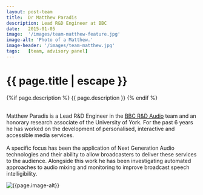 ```yaml
---
layout: post-team
title:  Dr Matthew Paradis
description: Lead R&D Engineer at BBC
date:   2015-01-05
image:  '/images/team-matthew-feature.jpg'
image-alt: 'Photo of a Matthew.'
image-header: '/images/team-matthew.jpg'
tags:   [team, advisory panel]
---
```


<!-- begin hero -->
  <div class="container">
    <div class="row">
      <div class="col col-12">
        <div class="hero2__inner">
          <div class="hero2__left">
            <h1 class="post__title">{{ page.title | escape }}</h1>
          {%if page.description %}
            {{ page.description }}
          {% endif %}
          <br><br>
          <p>
            Matthew Paradis is a Lead R&D Engineer in the <a href="https://www.bbc.co.uk/rd/people/matt-paradis">BBC R&D Audio</a> team and an honorary research associate of the University of York. For the past 6 years he has worked on the development of personalised, interactive and accessible media services.
            <br><br>
            A specific focus has been the application of Next Generation Audio technologies and their ability to allow broadcasters to deliver these services to the audience. Alongside this work he has been investigating automated approaches to audio mixing and monitoring to improve broadcast speech intelligibility.</p>
          <div class="hero2__right">
              <img class="lazy" data-src="{{page.image-header}}" alt="{{page.image-alt}}">
        </div>
      </div>
    </div>
  </div>

